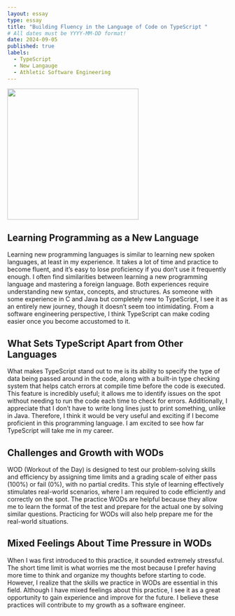 ```yaml
---
layout: essay
type: essay
title: "Building Fluency in the Language of Code on TypeScript "
# All dates must be YYYY-MM-DD format!
date: 2024-09-05
published: true
labels:
  - TypeScript
  - New Langauge
  - Athletic Software Engineering
---
```


<img src="images/typescriptessay.png" width="300" />


## Learning Programming as a New Language
Learning new programming languages is similar to learning new spoken languages, at least in my experience. It takes a lot of time and practice to become fluent, and it’s easy to lose proficiency if you don’t use it frequently enough. I often find similarities between learning a new programming language and mastering a foreign language. Both experiences require understanding new syntax, concepts, and structures. As someone with some experience in C and Java but completely new to TypeScript, I see it as an entirely new journey, though it doesn’t seem too intimidating. From a software engineering perspective, I think TypeScript can make coding easier once you become accustomed to it. 

## What Sets TypeScript Apart from Other Languages

What makes TypeScript stand out to me is its ability to specify the type of data being passed around in the code, along with a built-in type checking system that helps catch errors at compile time before the code is executed. This feature is incredibly useful; it allows me to identify issues on the spot without needing to run the code each time to check for errors. Additionally, I appreciate that I don’t have to write long lines just to print something, unlike in Java. Therefore, I think it would be very useful and exciting if I become proficient in this programming language. I am excited to see how far TypeScript will take me in my career.

## Challenges and Growth with WODs
WOD (Workout of the Day) is designed to test our problem-solving skills and efficiency by assigning time limits and a grading scale of either pass (100%) or fail (0%), with no partial credits. This style of learning effectively stimulates real-world scenarios, where I am required to code efficiently and correctly on the spot. The practice WODs are helpful because they allow me to learn the format of the test and prepare for the actual one by solving similar questions. Practicing for WODs will also help prepare me for the real-world situations.  

## Mixed Feelings About Time Pressure in WODs
When I was first introduced to this practice, it sounded extremely stressful. The short time limit is what worries me the most because I prefer having more time to think and organize my thoughts before starting to code. However, I realize that the skills we practice in WODs are essential in this field. Although I have mixed feelings about this practice, I see it as a great opportunity to gain experience and improve for the future. I believe these practices will contribute to my growth as a software engineer.
